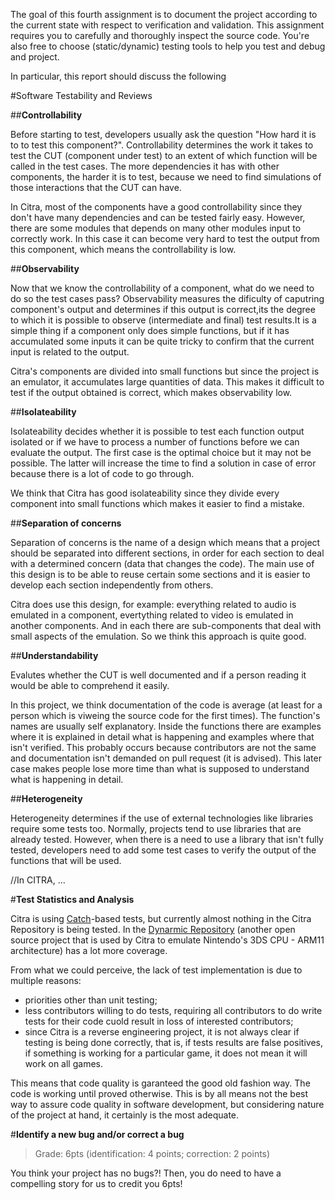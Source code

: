 
The goal of this fourth assignment is to document the project according to the current state with respect to verification and validation. This assignment requires you to carefully and thoroughly inspect the source code. You're also free to choose (static/dynamic) testing tools to help you test and debug and project. 

In particular, this report should discuss the following

#Software Testability and Reviews

##**Controllability**

Before starting to test, developers usually ask the question "How hard it is to to test this component?". Controllability determines the work it takes to test the CUT (component under test) to an extent of which function will be called in the test cases. The more dependencies it has with other components, the harder it is to test, because we need to find simulations of those interactions that the CUT can have.

In Citra, most of the components have a good controllability since they don't have many dependencies and can be tested fairly easy. However, there are some modules that depends on many other modules input to correctly work. In this case it can become very hard to test the output from this component, which means the controllability is low.

##**Observability**

Now that we know the controllability of a component, what do we need to do so the test cases pass? Observability measures the dificulty of caputring component's output and determines if this output is correct,its the degree to which it is possible to observe (intermediate and final) test results.It is a simple thing if a component only does simple functions, but if it has accumulated some inputs it can be quite tricky to confirm that the current input is related to the output.

Citra's components are divided into small functions but since the project is an emulator, it accumulates large quantities of data. This makes it difficult to test if the output obtained is correct, which makes observability low.

##**Isolateability**

Isolateability decides whether it is possible to test each function output isolated or if we have to process a number of functions before we can evaluate the output. The first case is the optimal choice but it may not be possible. The latter will increase the time to find a solution in case of error because there is a lot of code to go through.

We think that Citra has good isolateability since they divide every component into small functions which makes it easier to find a mistake.

##**Separation of concerns**

Separation of concerns is the name of a design which means that a project should be separated into different sections, in order for each section to deal with a determined concern (data that changes the code). The main use of this design is to be able to reuse certain some sections and it is easier to develop each section independently from others.

Citra does use this design, for example: everything related to audio is emulated in a component, evertything related to video is emulated in another components. And in each there are sub-components that deal with small aspects of the emulation. So we think this approach is quite good.

##**Understandability**

Evalutes whether the CUT is well documented and if a person reading it would be able to comprehend it easily.

In this project, we think documentation of the code is average (at least for a person which is viweing the source code for the first times). The function's names are usually self explanatory. Inside the functions there are examples where it is explained in detail what is happening and examples where that isn't verified. This probably occurs because contributors are not the same and documentation isn't demanded on pull request (it is advised). This later case makes people lose more time than what is supposed to understand what is happening in detail.

##**Heterogeneity**

Heterogeneity determines if the use of external technologies like libraries require some tests too. Normally, projects tend to use libraries that are already tested. However, when there is a need to use a library that isn't fully tested, developers need to add some test cases to verify the output of the functions that will be used.

//In CITRA, ...

#**Test Statistics and Analysis**

Citra is using [Catch](https://github.com/philsquared/Catch/)-based tests, but currently almost nothing in the Citra Repository is being tested. In the [Dynarmic Repository](https://github.com/MerryMage/dynarmic) (another open source project that is used by Citra to emulate Nintendo's 3DS CPU - ARM11 architecture) has a lot more coverage.

From what we could perceive, the lack of test implementation is due to multiple reasons:

- priorities other than unit testing;
- less contributors willing to do tests, requiring all contributors to do write tests for their code cuold result in loss of interested contributors;
- since Citra is a reverse engineering project, it is not always clear if testing is being done correctly, that is, if tests results are false positives, if something is working for a particular game, it does not mean it will work on all games.

This means that code quality is garanteed the good old fashion way. The code is working until proved otherwise. This is by all means not the best way to assure code quality in software development, but considering nature of the project at hand, it certainly is the most adequate.

#**Identify a new bug and/or correct a bug**
>Grade: 6pts (identification: 4 points; correction: 2 points)

You think your project has no bugs?! Then, you do need to have a compelling story for us to credit you 6pts! 
